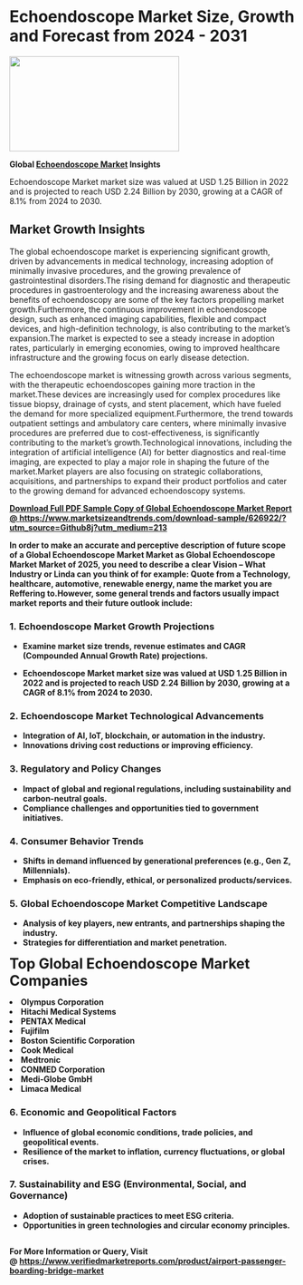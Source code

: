 <H1>Echoendoscope Market Size, Growth and Forecast from 2024 - 2031</H1><img class="aligncenter size-medium wp-image-584254" src="https://thirdeyenews.in/wp-content/uploads/2024/09/Global-Market-Research-300x168.jpeg" alt="" width="300" height="168" /><p><strong>Global&nbsp;<a href="https://www.marketsizeandtrends.com/download-sample/626922/?utm_source=Github8j?utm_medium=213">Echoendoscope Market</a> Insights</strong></p><p>Echoendoscope Market market size was valued at USD 1.25 Billion in 2022 and is projected to reach USD 2.24 Billion by 2030, growing at a CAGR of 8.1% from 2024 to 2030.</p><p><h2>Market Growth Insights</h2> <p>The global echoendoscope market is experiencing significant growth, driven by advancements in medical technology, increasing adoption of minimally invasive procedures, and the growing prevalence of gastrointestinal disorders.The rising demand for diagnostic and therapeutic procedures in gastroenterology and the increasing awareness about the benefits of echoendoscopy are some of the key factors propelling market growth.Furthermore, the continuous improvement in echoendoscope design, such as enhanced imaging capabilities, flexible and compact devices, and high-definition technology, is also contributing to the market’s expansion.The market is expected to see a steady increase in adoption rates, particularly in emerging economies, owing to improved healthcare infrastructure and the growing focus on early disease detection.</p> <p><strong><a href="#"></a></strong></p> <p>The echoendoscope market is witnessing growth across various segments, with the therapeutic echoendoscopes gaining more traction in the market.These devices are increasingly used for complex procedures like tissue biopsy, drainage of cysts, and stent placement, which have fueled the demand for more specialized equipment.Furthermore, the trend towards outpatient settings and ambulatory care centers, where minimally invasive procedures are preferred due to cost-effectiveness, is significantly contributing to the market’s growth.Technological innovations, including the integration of artificial intelligence (AI) for better diagnostics and real-time imaging, are expected to play a major role in shaping the future of the market.Market players are also focusing on strategic collaborations, acquisitions, and partnerships to expand their product portfolios and cater to the growing demand for advanced echoendoscopy systems.</p> <p><strong><a href="#"></p><p><span class=""><strong>Download Full PDF Sample Copy of Global Echoendoscope Market Report</strong> @ <a href="https://www.marketsizeandtrends.com/download-sample/626922/?utm_source=Github8j?utm_medium=213" target="_blank">https://www.marketsizeandtrends.com/download-sample/626922/?utm_source=Github8j?utm_medium=213</a></span></p><p>In order to make an accurate and perceptive description of future scope of a Global&nbsp;Echoendoscope Market Market as Global&nbsp;Echoendoscope Market Market of 2025, you need to describe a clear Vision &ndash; What Industry or Linda can you think of for example: Quote from a Technology, healthcare, automotive, renewable energy, name the market you are Reffering to.However, some general trends and factors usually impact market reports and their future outlook include:</p><h3>1.&nbsp;<strong>Echoendoscope Market Growth Projections</strong></h3><ul><li>Examine market size trends, revenue estimates and CAGR (Compounded Annual Growth Rate) projections.</li><li><p>Echoendoscope Market market size was valued at USD 1.25 Billion in 2022 and is projected to reach USD 2.24 Billion by 2030, growing at a CAGR of 8.1% from 2024 to 2030.</p></li></ul><h3>2.&nbsp;<strong>Echoendoscope Market Technological Advancements</strong></h3><ul><li>Integration of AI, IoT, blockchain, or automation in the industry.</li><li>Innovations driving cost reductions or improving efficiency.</li></ul><h3>3.&nbsp;<strong>Regulatory and Policy Changes</strong></h3><ul><li>Impact of global and regional regulations, including sustainability and carbon-neutral goals.</li><li>Compliance challenges and opportunities tied to government initiatives.</li></ul><h3>4.&nbsp;<strong>Consumer Behavior Trends</strong></h3><ul><li>Shifts in demand influenced by generational preferences (e.g., Gen Z, Millennials).</li><li>Emphasis on eco-friendly, ethical, or personalized products/services.</li></ul><h3>5.&nbsp;<strong>Global Echoendoscope Market Competitive Landscape</strong></h3><ul><li>Analysis of key players, new entrants, and partnerships shaping the industry.</li><li>Strategies for differentiation and market penetration.</li></ul><p data-pm-slice="1 1 []"><span style="color: inherit; font-family: inherit; font-size: 25px;">Top Global Echoendoscope Market Companies</span></p><div class="" data-test-id=""><p><li>Olympus Corporation</li><li> Hitachi Medical Systems</li><li> PENTAX Medical</li><li> Fujifilm</li><li> Boston Scientific Corporation</li><li> Cook Medical</li><li> Medtronic</li><li> CONMED Corporation</li><li> Medi-Globe GmbH</li><li> Limaca Medical</li></p></div><h3>6.&nbsp;<strong>Economic and Geopolitical Factors</strong></h3><ul><li>Influence of global economic conditions, trade policies, and geopolitical events.</li><li>Resilience of the market to inflation, currency fluctuations, or global crises.</li></ul><h3>7.&nbsp;<strong>Sustainability and ESG (Environmental, Social, and Governance)</strong></h3><ul><li>Adoption of sustainable practices to meet ESG criteria.</li><li>Opportunities in green technologies and circular economy principles.</li></ul><h2><strong style="font-size: 14px;">For More Information or Query, Visit @&nbsp;</strong><a style="background-color: #ffffff; font-size: 14px;" href="https://www.marketsizeandtrends.com/report/echoendoscope-market/" target="_blank">https://www.verifiedmarketreports.com/product/airport-passenger-boarding-bridge-market</a></h2>